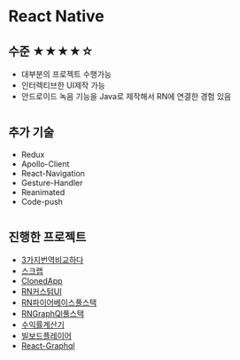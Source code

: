 # React Native

## 수준 ★★★★☆
- 대부분의 프로젝트 수행가능
- 인터렉티브한 UI제작 가능
- 안드로이드 녹음 기능을 Java로 제작해서 RN에 연결한 경험 있음

#

## 추가 기술
- Redux
- Apollo-Client
- React-Navigation
- Gesture-Handler
- Reanimated
- Code-push

#

## 진행한 프로젝트
- [3가지번역비교하다](../2019/3가지번역비교하다.md)
- [스크랩](../2019/스크랩.md)
- [ClonedApp](../2020/ClonedApp.md)
- [RN커스텀UI](../2020/RN커스텀UI.md)
- [RN파이어베이스풀스택](../2020/RN파이어베이스풀스택.md)
- [RNGraphQl풀스택](../2020/RNGraphQl풀스택.md)
- [수익률계산기](./2020/수익률계산기.md)
- [빌보드플레이어](./2020/빌보드플레이어.md)
- [React-Graphql](../2020/react-graphql.md)